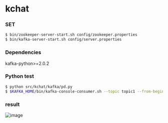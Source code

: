 # kchat

### SET
```bash
$ bin/zookeeper-server-start.sh config/zookeeper.properties
$ bin/kafka-server-start.sh config/server.properties
```
### Dependencies
kafka-python>=2.0.2

### Python test
```bash
$ python src/kchat/kafka/pd.py
$ $KAFKA_HOME/bin/kafka-console-consumer.sh --topic topic1 --from-beginning --bootstrap-server localhost:9092
```
### result

![image](https://github.com/user-attachments/assets/21dc639a-4635-40c7-9961-869eeb00c8af)


